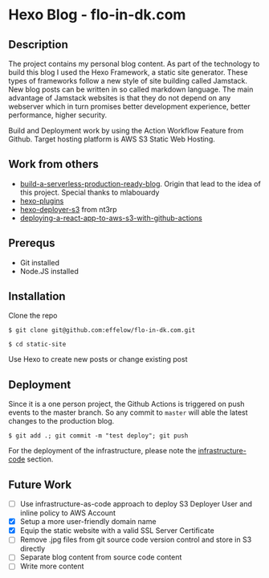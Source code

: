 # Hexo Blog - flo-in-dk.com

##  Description
The project contains my personal blog content. As part of the technology to build this blog I used the Hexo Framework, a static site generator. These types of frameworks follow a new style of site building called Jamstack. New blog posts can be written in so called markdown language. The main advantage of Jamstack websites is that they do not depend on any webserver which in turn promises better development experience, better performance, higher security. 

Build and Deployment work by using the Action Workflow Feature from Github. Target hosting platform is AWS S3 Static Web Hosting. 


## Work from others

* [build-a-serverless-production-ready-blog]. Origin that lead to the idea of this project. Special thanks to mlabouardy
* [hexo-plugins] 
* [hexo-deployer-s3] from nt3rp
* [deploying-a-react-app-to-aws-s3-with-github-actions] 


[build-a-serverless-production-ready-blog]: https://hackernoon.com/build-a-serverless-production-ready-blog-b1583c0a5ac2
[hexo-plugins]:                             https://hexo.io/plugins/
[hexo-deployer-s3]:                         https://github.com/nt3rp/hexo-deployer-s3
[deploying-a-react-app-to-aws-s3-with-github-actions]:                       https://medium.com/trackstack/deploying-a-react-app-to-aws-s3-with-github-actions-b1cb9ba75c95

[infrastructure-code]: https://github.com/effelow/flo-in-dk.com/blob/master/infrastructure-code/README.md

## Prerequs

* Git installed
* Node.JS installed

## Installation

Clone the repo
```console
$ git clone git@github.com:effelow/flo-in-dk.com.git
```
```console
$ cd static-site
```

Use Hexo to create new posts or change existing post 

## Deployment

Since it is a one person project, the Github Actions is triggered on push events to the master branch. So any commit to `master` will able the latest changes to the production blog.
```console
$ git add .; git commit -m "test deploy"; git push
```

For the deployment of the infrastructure, please note the [infrastructure-code] section.

## Future Work

* [ ] Use infrastructure-as-code approach to deploy S3 Deployer User and inline policy to AWS Account
* [x] Setup a more user-friendly domain name
* [x] Equip the static website with a valid SSL Server Certificate
* [ ] Remove .jpg files from git source code version control and store in S3 directly
* [ ] Separate blog content from source code content
* [ ] Write more content